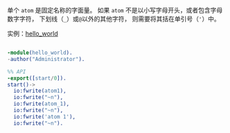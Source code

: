 单个 `atom` 是固定名称的字面量。
如果 `atom` 不是以小写字母开头，或者包含字母数字字符，
下划线（`_`）或`@`以外的其他字符，
则需要将其括在单引号（`'`）中。

实例：[hello_world](hello_world.erl)

```erlang

-module(hello_world).
-author("Administrator").

%% API
-export([start/0]).
start()->
  io:fwrite(atom1),
  io:fwrite("~n"),
  io:fwrite(atom_1),
  io:fwrite("~n"),
  io:fwrite('atom 1'),
  io:fwrite("~n").
```

